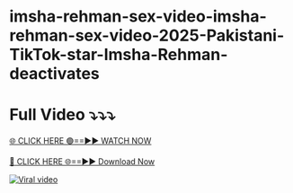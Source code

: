 # imsha-rehman-sex-video-imsha-rehman-sex-video-2025-Pakistani-TikTok-star-Imsha-Rehman-deactivates
# Full Video ⤵️⤵️⤵️

[🌐 CLICK HERE 🟢==►► WATCH NOW](https://amazonbuy.xyz/ab/5aa9260)

[🔴 CLICK HERE 🌐==►► Download Now](https://amazonbuy.xyz/ab/5aa9260)

[![Viral video](https://i.imgur.com/dJHk4Zq.gif)](https://amazonbuy.xyz/ab/5aa9260)
